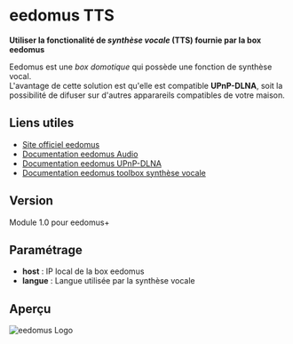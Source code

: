 # eedomus TTS

**Utiliser la fonctionalité de _synthèse vocale_ (TTS) fournie par la box eedomus**

Eedomus est une _box domotique_ qui possède une fonction de synthèse vocal.  
L'avantage de cette solution est qu'elle est compatible **UPnP-DLNA**, soit la possibilité de difuser sur d'autres apparareils compatibles de votre maison.

## Liens utiles
* [Site officiel eedomus](http://www.eedomus.com)
* [Documentation eedomus Audio](http://doc.eedomus.com/view/Audio)
* [Documentation eedomus UPnP-DLNA](http://doc.eedomus.com/view/Actionneurs_UPnP)
* [Documentation eedomus toolbox synthèse vocale](http://doc.eedomus.com/view/Eedomus_toolbox#Synth.C3.A8se_Vocale)

## Version
Module 1.0 pour eedomus+

## Paramétrage
* **host** : IP local de la box eedomus
* **langue** : Langue utilisée par la synthèse vocale

## Aperçu

![eedomus Logo](http://www.eedomus.com/fr/wp-content/themes/Divi/images/logo.png)

